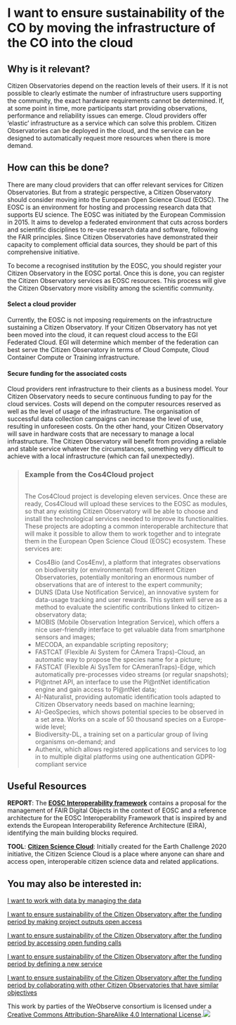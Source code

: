 # I want to ensure sustainability of the CO by moving the infrastructure of the CO into the cloud

## Why is it relevant?

Citizen Observatories depend on the reaction levels of their users. If it is not possible to clearly estimate the number of infrastructure users supporting the community,  the exact hardware requirements cannot be determined. If, at some point in time, more participants start providing observations, performance and reliability issues can emerge. Cloud providers offer ‘elastic’ infrastructure as a service which can solve this problem. Citizen Observatories can be deployed in the cloud, and the service can be designed to automatically request more resources when there is more demand.

## How can this be done?

There are many cloud providers that can offer relevant services for Citizen Observatories. But from a strategic perspective, a Citizen Observatory should consider moving into the  European Open Science Cloud (EOSC). The EOSC is an environment for hosting and processing research data that supports EU science. The EOSC was initiated by the European Commission in 2015. It aims to develop a federated environment that cuts across borders and scientific disciplines to re-use research data and software, following the FAIR principles. Since Citizen Observatories have demonstrated their capacity to complement official data sources, they  should be part of this comprehensive initiative.

To become a recognised institution by the EOSC, you should register your Citizen Observatory in the EOSC portal. Once this is done, you can register the Citizen Observatory services as EOSC resources. This process will give the Citizen Observatory more visibility among the scientific community.

#### **Select a cloud provider**

Currently, the EOSC is not imposing requirements on the infrastructure sustaining a Citizen Observatory. If your Citizen Observatory has not yet been moved into the cloud, it can request cloud access to the EGI Federated Cloud. EGI will determine which member of the federation can best serve the Citizen Observatory in terms of Cloud Compute, Cloud Container Compute or Training infrastructure.

#### **Secure funding for the associated costs**

Cloud providers rent infrastructure to their clients as a business model. Your Citizen Observatory needs to secure continuous funding to pay for the cloud services. Costs will depend on the computer resources reserved as well as the level of usage of the infrastructure. The organisation of successful data collection campaigns can increase the level of use, resulting in unforeseen costs. On the other hand, your Citizen Observatory will save in hardware costs that are necessary to manage a local infrastructure. The Citizen Observatory will benefit from providing a reliable and stable service whatever the circumstances, something very difficult to achieve with a local infrastructure (which can fail unexpectedly).

> ### Example from the Cos4Cloud project
>
> <p align="center"><img src="https://www.weobserve.eu/wp-content/uploads/2021/03/Cos4Cloud.png" alt="" data-size="original"></p>
>
> The Cos4Cloud project is developing eleven services. Once these are ready, Cos4Cloud will upload these services to the EOSC as modules, so that any existing Citizen Observatory will be able to choose and install the technological services needed to improve its functionalities. These projects are adopting a common interoperable architecture that will make it possible to allow them to work together and to integrate them in the European Open Science Cloud (EOSC) ecosystem. These services are:&#x20;
>
> * Cos4Bio (and Cos4Env), a platform that integrates observations on biodiversity (or environmental) from different Citizen Observatories, potentially monitoring an enormous number of observations that are of interest to the expert community;
> * DUNS (Data Use Notification Service), an innovative system for data-usage tracking and user rewards. This system will serve as a method to evaluate the scientific contributions linked to citizen-observatory data;
> * MOBIS (Mobile Observation Integration Service), which offers a nice user-friendly interface to get valuable data from smartphone sensors and images;&#x20;
> * MECODA, an expandable scripting repository;
> * FASTCAT (Flexible Ai System for CAmera Traps)-Cloud, an automatic way to propose the species name for a picture;&#x20;
> * FASTCAT (Flexible Ai SysTem for CAmeranTraps)-Edge, which automatically pre-processes video streams (or regular snapshots);
> * Pl@ntnet API, an interface to use the Pl@ntNet identification engine and gain access to Pl@ntNet data;&#x20;
> * AI-Naturalist, providing automatic identification tools adapted to Citizen Observatory needs based on machine learning;
> * AI-GeoSpecies, which shows potential species to be observed in a set area. Works on a scale of 50 thousand species on a Europe-wide level;
> * Biodiversity-DL, a training set on a particular group of living organisms on-demand; and&#x20;
> * Authenix, which allows registered applications and services to log in to multiple digital platforms using one authentication GDPR-compliant service

## Useful Resources

**REPORT**: The [**EOSC Interoperability framework**](https://doi.org/10.2777/620649) contains a proposal for the management of FAIR Digital Objects in the context of EOSC and a reference architecture for the EOSC Interoperability Framework that  is  inspired  by  and  extends  the  European  Interoperability  Reference  Architecture (EIRA), identifying the main building blocks required.

**TOOL**: [**Citizen Science Cloud**](https://cscloud-ec2020.opendata.arcgis.com/): Initially created for the Earth Challenge 2020 initiative, the Citizen Science Cloud is a place where anyone can share and access open, interoperable citizen science data and related applications.

## You may also be interested in:

[I want to work with data by managing the data](https://app.gitbook.com/o/-LbbpkbPn14_lT165GF4/s/xhdGyRLggMekKhjUZVP1/~/changes/7/creating-and-running-a-citizen-observatory/i-want-to-work-with-data-by-managing-the-data)

[I want to ensure sustainability of the Citizen Observatory after the funding period by making project outputs open access](https://app.gitbook.com/o/-LbbpkbPn14_lT165GF4/s/xhdGyRLggMekKhjUZVP1/~/changes/7/ensuring-sustainability-of-citizen-observatories/i-want-to-ensure-sustainability-of-the-co-by-making-project-outputs-open-access)

[I want to ensure sustainability of the Citizen Observatory after the funding period by accessing open funding calls](https://app.gitbook.com/o/-LbbpkbPn14_lT165GF4/s/xhdGyRLggMekKhjUZVP1/~/changes/7/ensuring-sustainability-of-citizen-observatories/i-want-to-ensure-sustainability-of-the-co-by-accessing-open-funding-calls)

[I want to ensure sustainability of the Citizen Observatory after the funding period by defining a new service](https://app.gitbook.com/o/-LbbpkbPn14_lT165GF4/s/xhdGyRLggMekKhjUZVP1/~/changes/7/ensuring-sustainability-of-citizen-observatories/i-want-to-ensure-sustainability-of-the-co-by-defining-a-new-service)

[I want to ensure sustainability of the Citizen Observatory after the funding period by collaborating with other Citizen Observatories that have similar objectives](https://app.gitbook.com/o/-LbbpkbPn14_lT165GF4/s/xhdGyRLggMekKhjUZVP1/~/changes/7/ensuring-sustainability-of-citizen-observatories/i-want-to-ensure-sustainability-of-the-co-by-collaborating-w-other-cos-that-have-similar-objectives)



This work by parties of the WeObserve consortium is licensed under a [Creative Commons Attribution-ShareAlike 4.0 International License](https://creativecommons.org/licenses/by-sa/2.0/).![](https://www.weobserve.eu/wp-content/uploads/2021/03/CC.png)
